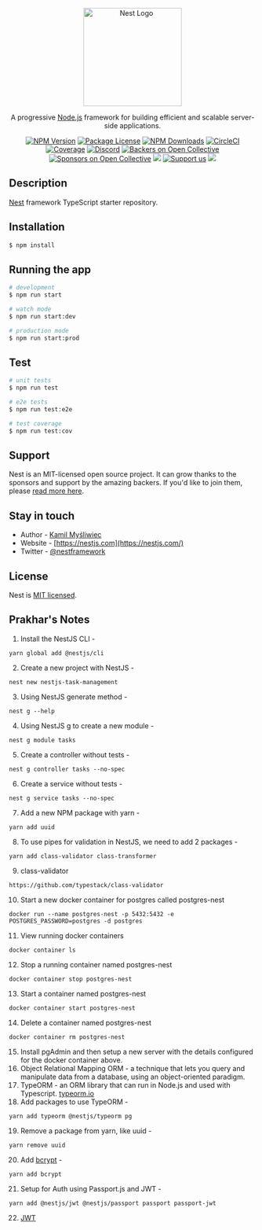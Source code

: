 <p align="center">
  <a href="http://nestjs.com/" target="blank"><img src="https://nestjs.com/img/logo-small.svg" width="200" alt="Nest Logo" /></a>
</p>

[circleci-image]: https://img.shields.io/circleci/build/github/nestjs/nest/master?token=abc123def456
[circleci-url]: https://circleci.com/gh/nestjs/nest

  <p align="center">A progressive <a href="http://nodejs.org" target="_blank">Node.js</a> framework for building efficient and scalable server-side applications.</p>
    <p align="center">
<a href="https://www.npmjs.com/~nestjscore" target="_blank"><img src="https://img.shields.io/npm/v/@nestjs/core.svg" alt="NPM Version" /></a>
<a href="https://www.npmjs.com/~nestjscore" target="_blank"><img src="https://img.shields.io/npm/l/@nestjs/core.svg" alt="Package License" /></a>
<a href="https://www.npmjs.com/~nestjscore" target="_blank"><img src="https://img.shields.io/npm/dm/@nestjs/common.svg" alt="NPM Downloads" /></a>
<a href="https://circleci.com/gh/nestjs/nest" target="_blank"><img src="https://img.shields.io/circleci/build/github/nestjs/nest/master" alt="CircleCI" /></a>
<a href="https://coveralls.io/github/nestjs/nest?branch=master" target="_blank"><img src="https://coveralls.io/repos/github/nestjs/nest/badge.svg?branch=master#9" alt="Coverage" /></a>
<a href="https://discord.gg/G7Qnnhy" target="_blank"><img src="https://img.shields.io/badge/discord-online-brightgreen.svg" alt="Discord"/></a>
<a href="https://opencollective.com/nest#backer" target="_blank"><img src="https://opencollective.com/nest/backers/badge.svg" alt="Backers on Open Collective" /></a>
<a href="https://opencollective.com/nest#sponsor" target="_blank"><img src="https://opencollective.com/nest/sponsors/badge.svg" alt="Sponsors on Open Collective" /></a>
  <a href="https://paypal.me/kamilmysliwiec" target="_blank"><img src="https://img.shields.io/badge/Donate-PayPal-ff3f59.svg"/></a>
    <a href="https://opencollective.com/nest#sponsor"  target="_blank"><img src="https://img.shields.io/badge/Support%20us-Open%20Collective-41B883.svg" alt="Support us"></a>
  <a href="https://twitter.com/nestframework" target="_blank"><img src="https://img.shields.io/twitter/follow/nestframework.svg?style=social&label=Follow"></a>
</p>
  <!--[![Backers on Open Collective](https://opencollective.com/nest/backers/badge.svg)](https://opencollective.com/nest#backer)
  [![Sponsors on Open Collective](https://opencollective.com/nest/sponsors/badge.svg)](https://opencollective.com/nest#sponsor)-->

## Description

[Nest](https://github.com/nestjs/nest) framework TypeScript starter repository.

## Installation

```bash
$ npm install
```

## Running the app

```bash
# development
$ npm run start

# watch mode
$ npm run start:dev

# production mode
$ npm run start:prod
```

## Test

```bash
# unit tests
$ npm run test

# e2e tests
$ npm run test:e2e

# test coverage
$ npm run test:cov
```

## Support

Nest is an MIT-licensed open source project. It can grow thanks to the sponsors and support by the amazing backers. If you'd like to join them, please [read more here](https://docs.nestjs.com/support).

## Stay in touch

- Author - [Kamil Myśliwiec](https://kamilmysliwiec.com)
- Website - [https://nestjs.com](https://nestjs.com/)
- Twitter - [@nestframework](https://twitter.com/nestframework)

## License

Nest is [MIT licensed](LICENSE).

## Prakhar's Notes

1. Install the NestJS CLI - 
```
yarn global add @nestjs/cli
```
2. Create a new project with NestJS - 
```
nest new nestjs-task-management
```
3. Using NestJS generate method - 
```
nest g --help
```
4. Using NestJS g to create a new module - 
```
nest g module tasks
```
5. Create a controller without tests - 
```
nest g controller tasks --no-spec
```
6. Create a service without tests - 
```
nest g service tasks --no-spec
```
7. Add a new NPM package with yarn - 
```
yarn add uuid
```
8. To use pipes for validation in NestJS, we need to add 2 packages - 
```
yarn add class-validator class-transformer
```
9. class-validator 
```
https://github.com/typestack/class-validator
```
10. Start a new docker container for postgres called postgres-nest
```
docker run --name postgres-nest -p 5432:5432 -e POSTGRES_PASSWORD=postgres -d postgres
```
11. View running docker containers 
```
docker container ls
```
12. Stop a running container named postgres-nest
```
docker container stop postgres-nest
```
13. Start a container named postgres-nest
```
docker container start postgres-nest
```
14. Delete a container named postgres-nest
```
docker container rm postgres-nest
```
15. Install pgAdmin and then setup a new server with the details configured for the docker container above. 
16. Object Relational Mapping ORM - a technique that lets you query and manipulate data from a database, using an object-oriented paradigm.
17. TypeORM - an ORM library that can run in Node.js and used with Typescript. [typeorm.io](https://typeorm.io)
18. Add packages to use TypeORM - 
```
yarn add typeorm @nestjs/typeorm pg
```
19. Remove a package from yarn, like uuid - 
```
yarn remove uuid
```
20. Add [bcrypt](https://www.npmjs.com/package/bcrypt) - 
```
yarn add bcrypt
```
21. Setup for Auth using Passport.js and JWT - 
```
yarn add @nestjs/jwt @nestjs/passport passport passport-jwt
```
22. [JWT](https://jwt.io)